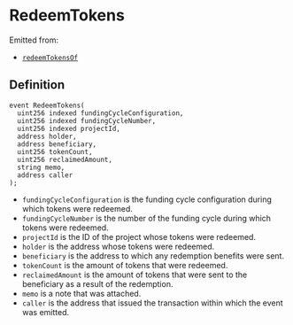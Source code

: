 # RedeemTokens

Emitted from:

* [`redeemTokensOf`](/api/contracts/or-abstract/jbpayoutredemptionpaymentterminal/write/redeemtokensof.md)

## Definition

```
event RedeemTokens(
  uint256 indexed fundingCycleConfiguration,
  uint256 indexed fundingCycleNumber,
  uint256 indexed projectId,
  address holder,
  address beneficiary,
  uint256 tokenCount,
  uint256 reclaimedAmount,
  string memo,
  address caller
);
```

* `fundingCycleConfiguration` is the funding cycle configuration during which tokens were redeemed.
* `fundingCycleNumber` is the number of the funding cycle during which tokens were redeemed.
* `projectId` is the ID of the project whose tokens were redeemed.
* `holder` is the address whose tokens were redeemed.
* `beneficiary` is the address to which any redemption benefits were sent.
* `tokenCount` is the amount of tokens that were redeemed.
* `reclaimedAmount` is the amount of tokens that were sent to the beneficiary as a result of the redemption.
* `memo` is a note that was attached.
* `caller` is the address that issued the transaction within which the event was emitted.
